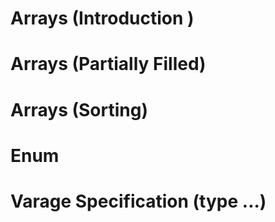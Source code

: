 # Arrays (Introduction )

# Arrays (Partially Filled)

# Arrays (Sorting)

# Enum

# Varage Specification (type ...)
